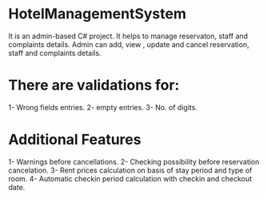 # HotelManagementSystem
It is an admin-based C# project. It helps to manage reservaton, staff and complaints details. Admin can add, view , update and cancel reservation, staff and complaints details.

There are validations for:
==========================
1- Wrong fields entries.
2- empty entries.
3- No. of digits.

Additional Features
====================

1- Warnings before cancellations.
2- Checking possibility before reservation cancelation.
3- Rent prices calculation on basis of stay period and type of room.
4- Automatic checkin period calculation with checkin and checkout date. 
